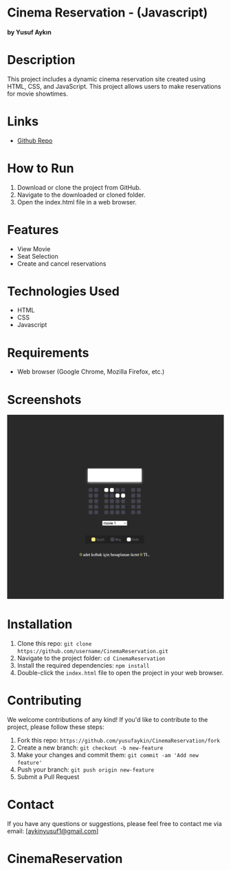 # Cinema Reservation - (Javascript)

#### by Yusuf Aykın

# Description

This project includes a dynamic cinema reservation site created using HTML, CSS, and JavaScript. This project allows users to make reservations for movie showtimes.

# Links

- [Github Repo](https://github.com/yusufaykin/CinemaReservation)

# How to Run

1. Download or clone the project from GitHub.
2. Navigate to the downloaded or cloned folder.
3. Open the index.html file in a web browser.

# Features

- View Movie
- Seat Selection
- Create and cancel reservations

# Technologies Used

- HTML
- CSS
- Javascript

# Requirements

- Web browser (Google Chrome, Mozilla Firefox, etc.)

# Screenshots

<img src="/Capture.png">

# Installation

1. Clone this repo: `git clone https://github.com/username/CinemaReservation.git`
2. Navigate to the project folder: `cd CinemaReservation`
3. Install the required dependencies: `npm install`
4. Double-click the `index.html` file to open the project in your web browser.

# Contributing

We welcome contributions of any kind! If you'd like to contribute to the project, please follow these steps:

1. Fork this repo: `https://github.com/yusufaykin/CinemaReservation/fork`
2. Create a new branch: `git checkout -b new-feature`
3. Make your changes and commit them: `git commit -am 'Add new feature'`
4. Push your branch: `git push origin new-feature`
5. Submit a Pull Request

# Contact

If you have any questions or suggestions, please feel free to contact me via email: [aykinyusuf1@gmail.com]
# CinemaReservation
